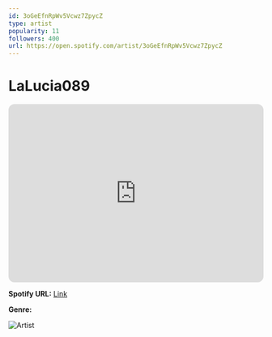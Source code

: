 ```yaml
---
id: 3oGeEfnRpWv5Vcwz7ZpycZ
type: artist
popularity: 11
followers: 400
url: https://open.spotify.com/artist/3oGeEfnRpWv5Vcwz7ZpycZ
---
```

# LaLucia089

<iframe style="border-radius:12px" src="https://open.spotify.com/embed/artist/3oGeEfnRpWv5Vcwz7ZpycZ" width="100%" height="352" frameBorder="0" allowfullscreen="" allow="autoplay; clipboard-write; encrypted-media; fullscreen; picture-in-picture" loading="lazy"></iframe>

**Spotify URL:** [Link](https://open.spotify.com/artist/3oGeEfnRpWv5Vcwz7ZpycZ)

**Genre:** 

![Artist](https://i.scdn.co/image/ab67616d0000b273ef3a2389e0458de8d7cb2d9e)
